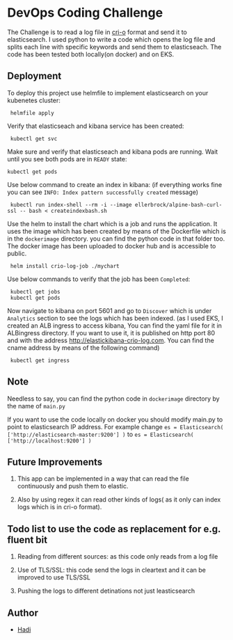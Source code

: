 
# DevOps Coding Challenge

The Challenge is to read a log file in [cri-o](https://cri-o.io/) format and send it to elasticsearch.
I used python to write a code which opens the log file and splits each line with specific keywords and send them to elasticseach. The code has been tested both locally(on docker) and on EKS.





## Deployment

To deploy this project use helmfile to implement elasticsearch on your kubenetes cluster:

```
 helmfile apply
```

Verify that elasticseach and kibana service has been created:
```
 kubectl get svc
 ```
 Make sure and verify that elasticseach and kibana pods are running. Wait until you see both pods are in ```READY``` state:
 ```
 kubectl get pods
```

Use below command to create an index in kibana: (if everything works fine you can see ```INFO: Index pattern successfully created``` message)
```
 kubectl run index-shell --rm -i --image ellerbrock/alpine-bash-curl-ssl -- bash < createindexbash.sh
```
Use the helm to install the chart which is a job and runs the application. It uses the image which has been created by means of the Dockerfile which is in the ```dockerimage``` directory. you can find the python code in that folder too. The docker image has been uploaded to docker hub and is accessible to public. 
```
 helm install crio-log-job ./mychart
```
Use below commands to verify that the job has been ```Completed```:
```
 kubectl get jobs
 kubectl get pods
```
Now navigate to kibana on port 5601 and go to ```Discover``` which is under ```Analytics``` section to see the logs which has been indexed. (as I used EKS, I created an ALB ingress to access kibana, You can find the yaml file for it in ALBingress directory. If you want to use it, it is published on http port 80 and with the address http://elastickibana-crio-log.com. You can find the cname address by means of the following command)

```
 kubectl get ingress
```



## Note

Needless to say, you can find the python code in ```dockerimage``` directory by the name of ```main.py```

If you want to use the code locally on docker you should modify main.py to point to elasticsearch IP address. For example change ``` es = Elasticsearch( ['http://elasticsearch-master:9200'] ) ``` to ``` es = Elasticsearch( ['http://localhost:9200'] ) ```
## Future Improvements

1. This app can be implemented in a way that can read the file continuously and push them to elastic.

2. Also by using regex it can read other kinds of logs( as it only can index logs which is in cri-o format).


## Todo list to use the code as replacement for e.g. fluent bit

1. Reading from different sources: as this code only reads from a log file

2. Use of TLS/SSL: this code send the logs in cleartext and it can be improved to use TLS/SSL

3. Pushing the logs to different detinations not just leasticsearch
## Author

- [Hadi](hadi.mhn00@gmail.com)

